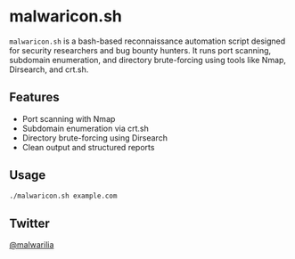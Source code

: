 # malwaricon.sh

`malwaricon.sh` is a bash-based reconnaissance automation script designed for security researchers and bug bounty hunters. It runs port scanning, subdomain enumeration, and directory brute-forcing using tools like Nmap, Dirsearch, and crt.sh.

## Features
- Port scanning with Nmap
- Subdomain enumeration via crt.sh
- Directory brute-forcing using Dirsearch
- Clean output and structured reports

## Usage
```bash
./malwaricon.sh example.com
```

## Twitter
[@malwarilia](https://twitter.com/malwarilia)

